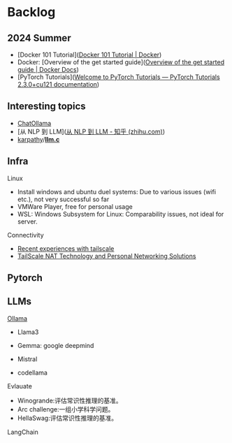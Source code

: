 # Backlog



## 2024 Summer

- [Docker 101 Tutorial]([Docker 101 Tutorial | Docker](https://www.docker.com/101-tutorial/))
- Docker: [Overview of the get started guide]([Overview of the get started guide | Docker Docs](https://docs.docker.com/get-started/))
- [PyTorch Tutorials]([Welcome to PyTorch Tutorials — PyTorch Tutorials 2.3.0+cu121 documentation](https://pytorch.org/tutorials/))

## Interesting topics

- [ChatOllama](https://github.com/sugarforever/chat-ollama?tab=readme-ov-file)
- [从 NLP 到 LLM]([从 NLP 到 LLM - 知乎 (zhihu.com)](https://www.zhihu.com/column/c_1465775160745324544))
- [karpathy](https://github.com/karpathy)/**[llm.c](https://github.com/karpathy/llm.c)**

## Infra

Linux

- Install windows and ubuntu duel systems: Due to various issues (wifi etc.), not very successful so far
-  VMWare Player, free for personal usage
- WSL: Windows Subsystem for Linux: Comparability issues, not ideal for server. 

Connectivity

- [Recent experiences with tailscale](https://blog.laisky.com/p/tailscale)
- [TailScale NAT Technology and Personal Networking Solutions](https://blog.laisky.com/p/tailscale-nat/?lang=en)

## Pytorch



## LLMs

[Ollama](https://github.com/ollama/ollama)

- Llama3

- Gemma: google deepmind
- Mistral
- codellama

Evlauate

- Winogrande:评估常识性推理的基准。
- Arc challenge:一组小学科学问题。
- HellaSwag:评估常识性推理的基准。

LangChain



